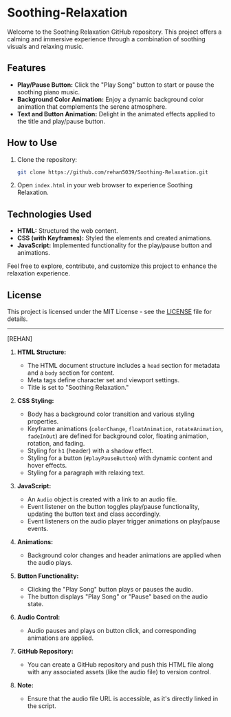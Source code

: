 # Soothing-Relaxation

Welcome to the Soothing Relaxation GitHub repository. This project offers a calming and immersive experience through a combination of soothing visuals and relaxing music.

## Features

- **Play/Pause Button:** Click the "Play Song" button to start or pause the soothing piano music.
- **Background Color Animation:** Enjoy a dynamic background color animation that complements the serene atmosphere.
- **Text and Button Animation:** Delight in the animated effects applied to the title and play/pause button.

## How to Use

1. Clone the repository:

    ```bash
    git clone https://github.com/rehan5039/Soothing-Relaxation.git
    ```

2. Open `index.html` in your web browser to experience Soothing Relaxation.

## Technologies Used

- **HTML:** Structured the web content.
- **CSS (with Keyframes):** Styled the elements and created animations.
- **JavaScript:** Implemented functionality for the play/pause button and animations.

Feel free to explore, contribute, and customize this project to enhance the relaxation experience.

## License

This project is licensed under the MIT License - see the [LICENSE](LICENSE) file for details.

---

[REHAN]


1. **HTML Structure:**
   - The HTML document structure includes a `head` section for metadata and a `body` section for content.
   - Meta tags define character set and viewport settings.
   - Title is set to "Soothing Relaxation."

2. **CSS Styling:**
   - Body has a background color transition and various styling properties.
   - Keyframe animations (`colorChange`, `floatAnimation`, `rotateAnimation`, `fadeInOut`) are defined for background color, floating animation, rotation, and fading.
   - Styling for `h1` (header) with a shadow effect.
   - Styling for a button (`#playPauseButton`) with dynamic content and hover effects.
   - Styling for a paragraph with relaxing text.

3. **JavaScript:**
   - An `Audio` object is created with a link to an audio file.
   - Event listener on the button toggles play/pause functionality, updating the button text and class accordingly.
   - Event listeners on the audio player trigger animations on play/pause events.

4. **Animations:**
   - Background color changes and header animations are applied when the audio plays.

5. **Button Functionality:**
   - Clicking the "Play Song" button plays or pauses the audio.
   - The button displays "Play Song" or "Pause" based on the audio state.

6. **Audio Control:**
   - Audio pauses and plays on button click, and corresponding animations are applied.

7. **GitHub Repository:**
   - You can create a GitHub repository and push this HTML file along with any associated assets (like the audio file) to version control.

8. **Note:**
   - Ensure that the audio file URL is accessible, as it's directly linked in the script.

